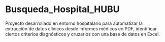 # Busqueda_Hospital_HUBU
Proyecto desarrollado en entorno hospitalario para automatizar la extracción de datos clínicos desde informes médicos en PDF, identificar ciertos criterios diagnósticos y cruzarlos con una base de datos en Excel.

